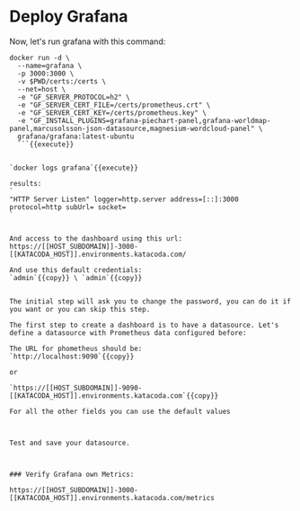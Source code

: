 # Deploy Grafana

Now, let's run grafana with this command:



```
docker run -d \
  --name=grafana \
  -p 3000:3000 \
  -v $PWD/certs:/certs \
  --net=host \
  -e "GF_SERVER_PROTOCOL=h2" \
  -e "GF_SERVER_CERT_FILE=/certs/prometheus.crt" \
  -e "GF_SERVER_CERT_KEY=/certs/prometheus.key" \
  -e "GF_INSTALL_PLUGINS=grafana-piechart-panel,grafana-worldmap-panel,marcusolsson-json-datasource,magnesium-wordcloud-panel" \
  grafana/grafana:latest-ubuntu
  ```{{execute}}


`docker logs grafana`{{execute}}

results:
`
"HTTP Server Listen" logger=http.server address=[::]:3000 protocol=http subUrl= socket=
`


And access to the dashboard using this url:
https://[[HOST_SUBDOMAIN]]-3000-[[KATACODA_HOST]].environments.katacoda.com/

And use this default credentials:
`admin`{{copy}} \ `admin`{{copy}}


The initial step will ask you to change the password, you can do it if you want or you can skip this step.

The first step to create a dashboard is to have a datasource. Let's define a datasource with Prometheus data configured before:

The URL for phometheus should be:
`http://localhost:9090`{{copy}}  

or

`https://[[HOST_SUBDOMAIN]]-9090-[[KATACODA_HOST]].environments.katacoda.com`{{copy}}

For all the other fields you can use the default values



Test and save your datasource.



### Verify Grafana own Metrics:

https://[[HOST_SUBDOMAIN]]-3000-[[KATACODA_HOST]].environments.katacoda.com/metrics



